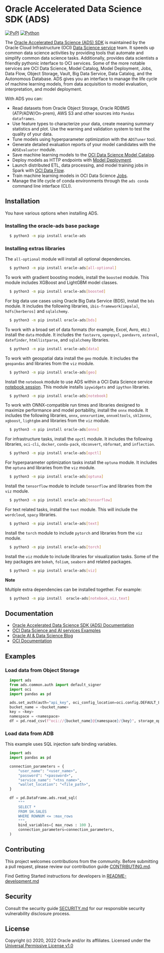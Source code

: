 # Oracle Accelerated Data Science SDK (ADS)

[![PyPI](https://img.shields.io/pypi/v/oracle-ads.svg)](https://pypi.org/project/oracle-ads/) [![Python](https://img.shields.io/pypi/pyversions/oracle-ads.svg?style=plastic)](https://pypi.org/project/oracle-ads/)

The [Oracle Accelerated Data Science (ADS) SDK](https://accelerated-data-science.readthedocs.io/en/latest/index.html) is maintained by the Oracle Cloud Infrastructure (OCI) [Data Science service](https://docs.oracle.com/en-us/iaas/data-science/using/data-science.htm) team. It speeds up common data science activities by providing tools that automate and simplify common data science tasks. Additionally, provides data scientists a friendly pythonic interface to OCI services. Some of the more notable services are OCI Data Science, Model Catalog, Model Deployment, Jobs, Data Flow, Object Storage, Vault, Big Data Service, Data Catalog, and the Autonomous Database. ADS gives you an interface to manage the life cycle of machine learning models, from data acquisition to model evaluation, interpretation, and model deployment.

With ADS you can:

 - Read datasets from Oracle Object Storage, Oracle RDBMS (ATP/ADW/On-prem), AWS S3 and other sources into `Pandas dataframes`.
 - Use feature types to characterize your data, create meaning summary statistics and plot. Use the warning and validation system to test the quality of your data.
 - Tune models using hyperparameter optimization with the `ADSTuner` tool.
 - Generate detailed evaluation reports of your model candidates with the `ADSEvaluator` module.
 - Save machine learning models to the [OCI Data Science Model Catalog](https://docs.oracle.com/en-us/iaas/data-science/using/models-about.htm).
 - Deploy models as HTTP endpoints with [Model Deployment](https://docs.oracle.com/en-us/iaas/data-science/using/model-dep-about.htm).
 - Launch distributed ETL, data processing, and model training jobs in Spark with [OCI Data Flow](https://docs.oracle.com/en-us/iaas/data-flow/using/home.htm).
 - Train machine learning models in OCI Data Science [Jobs](https://docs.oracle.com/en-us/iaas/data-science/using/jobs-about.htm).
 - Manage the life cycle of conda environments through the `ads conda` command line interface (CLI).

## Installation

You have various options when installing ADS.

### Installing the oracle-ads base package

```bash
  $ python3 -m pip install oracle-ads
```

### Installing extras libraries

The `all-optional` module will install all optional dependencies.

```bash
  $ python3 -m pip install oracle-ads[all-optional]
```

To work with gradient boosting models, install the `boosted` module. This module includes XGBoost and LightGBM model classes.

```bash
  $ python3 -m pip install oracle-ads[boosted]
```

For big data use cases using Oracle Big Data Service (BDS), install the `bds` module. It includes the following libraries, `ibis-framework[impala]`, `hdfs[kerberos]` and `sqlalchemy`.

```bash
  $ python3 -m pip install oracle-ads[bds]
```

To work with a broad set of data formats (for example, Excel, Avro, etc.) install the `data` module. It includes the `fastavro`, `openpyxl`, `pandavro`, `asteval`, `datefinder`, `htmllistparse`, and `sqlalchemy` libraries.

```bash
  $ python3 -m pip install oracle-ads[data]
```

To work with geospatial data install the `geo` module. It includes the `geopandas` and libraries from the `viz` module.

```bash
  $ python3 -m pip install oracle-ads[geo]
```

Install the `notebook` module to use ADS within a OCI Data Science service [notebook session](https://docs.oracle.com/en-us/iaas/data-science/using/manage-notebook-sessions.htm). This module installs `ipywidgets` and `ipython` libraries.

```bash
  $ python3 -m pip install oracle-ads[notebook]
```

To work with ONNX-compatible run times and libraries designed to maximize performance and model portability, install the `onnx` module. It includes the following libraries, `onnx`, `onnxruntime`, `onnxmltools`, `skl2onnx`, `xgboost`, `lightgbm` and libraries from the `viz` module.

```bash
  $ python3 -m pip install oracle-ads[onnx]
```

For infrastructure tasks, install the `opctl` module. It includes the following libraries, `oci-cli`, `docker`, `conda-pack`, `nbconvert`, `nbformat`, and `inflection`.

```bash
  $ python3 -m pip install oracle-ads[opctl]
```

For hyperparameter optimization tasks install the `optuna` module. It includes the `optuna` and libraries from the `viz` module.

```bash
  $ python3 -m pip install oracle-ads[optuna]
```

Install the `tensorflow` module to include `tensorflow` and libraries from the `viz` module.

```bash
  $ python3 -m pip install oracle-ads[tensorflow]
```

For text related tasks, install the `text` module. This will include the `wordcloud`, `spacy` libraries.

```bash
  $ python3 -m pip install oracle-ads[text]
```

Install the `torch` module to include `pytorch` and libraries from the `viz` module.

```bash
  $ python3 -m pip install oracle-ads[torch]
```

Install the `viz` module to include libraries for visualization tasks. Some of the key packages are `bokeh`, `folium`, `seaborn` and related packages.

```bash
  $ python3 -m pip install oracle-ads[viz]
```

**Note**

Multiple extra dependencies can be installed together. For example:

```bash
  $ python3 -m pip install  oracle-ads[notebook,viz,text]
```

## Documentation

  - [Oracle Accelerated Data Science SDK (ADS) Documentation](https://accelerated-data-science.readthedocs.io/en/latest/index.html)
  - [OCI Data Science and AI services Examples](https://github.com/oracle/oci-data-science-ai-samples)
  - [Oracle AI & Data Science Blog](https://blogs.oracle.com/ai-and-datascience/)
  - [OCI Documentation](https://docs.oracle.com/en-us/iaas/data-science/using/data-science.htm)

## Examples

### Load data from Object Storage

```python
  import ads
  from ads.common.auth import default_signer
  import oci
  import pandas as pd

  ads.set_auth(auth="api_key", oci_config_location=oci.config.DEFAULT_LOCATION, profile="DEFAULT")
  bucket_name = <bucket_name>
  key = <key>
  namespace = <namespace>
  df = pd.read_csv(f"oci://{bucket_name}@{namespace}/{key}", storage_options=default_signer())
```

### Load data from ADB

This example uses SQL injection safe binding variables.

```python
  import ads
  import pandas as pd

  connection_parameters = {
      "user_name": "<user_name>",
      "password": "<password>",
      "service_name": "<tns_name>",
      "wallet_location": "<file_path>",
  }

  df = pd.DataFrame.ads.read_sql(
      """
      SELECT *
      FROM SH.SALES
      WHERE ROWNUM <= :max_rows
      """,
      bind_variables={ max_rows : 100 },
      connection_parameters=connection_parameters,
  )
```

## Contributing

This project welcomes contributions from the community. Before submitting a pull request, please review our contribution guide [CONTRIBUTING.md](https://github.com/oracle/accelerated-data-science/blob/main/CONTRIBUTING.md).

Find Getting Started instructions for developers in [README-development.md](https://github.com/oracle/accelerated-data-science/blob/main/README-development.md)

## Security

Consult the security guide [SECURITY.md](https://github.com/oracle/accelerated-data-science/blob/main/SECURITY.md) for our responsible security vulnerability disclosure process.

## License

Copyright (c) 2020, 2022 Oracle and/or its affiliates. Licensed under the [Universal Permissive License v1.0](https://oss.oracle.com/licenses/upl/)
